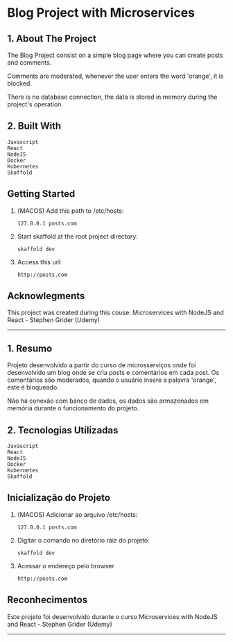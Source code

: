 # Blog Project with Microservices

## 1. About The Project

The Blog Project consist on a simple blog page where you can create posts and comments.

Comments are moderated, whenever the user enters the word 'orange', it is blocked.

There is no database connection, the data is stored in memory during the project's operation.

## 2. Built With
    Javascript
    React
    NodeJS
    Docker
    Kubernetes
    Skaffold

## Getting Started
1. (MACOS) Add this path to /etc/hosts: 

    `127.0.0.1 posts.com`

2. Start skaffold at the root project directory:

    `skaffold dev`

3. Access this url:

    `http://posts.com`

## Acknowlegments
This project was created during this couse:  Microservices with NodeJS and React - Stephen Grider (Udemy)

___

## 1. Resumo

Projeto desenvolvido a partir do curso de microsserviços onde foi desenvolvido um blog onde se cria posts e comentários em cada post. Os comentários são moderados, quando o usuário insere a palavra 'orange', este é bloqueado.

Não há conexão com banco de dados, os dados são armazenados em memória durante o funcionamento do projeto.

## 2. Tecnologias Utilizadas
    Javascript
    React
    NodeJS
    Docker
    Kubernetes
    Skaffold

## Inicialização do Projeto
1. (MACOS) Adicionar ao arquivo /etc/hosts: 

    `127.0.0.1 posts.com`

2. Digitar o comando no diretório raiz do projeto:

    `skaffold dev`

3. Acessar o endereço pelo browser

    `http://posts.com`

## Reconhecimentos
Este projeto foi desenvolvido durante o curso Microservices with NodeJS and React - Stephen Grider (Udemy)

______________________________